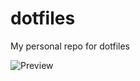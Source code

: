 # dotfiles
My personal repo for dotfiles

![Preview](https://github.com/nail-e/dotfiles/assets/76725500/887e3f3a-1b95-4b8e-aba3-e49ede6ff4f8)

